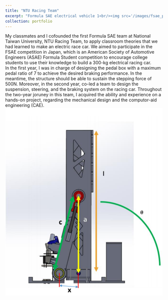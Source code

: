 ```yaml
---
title: "NTU Racing Team"
excerpt: "Formula SAE electrical vehicle 1<br/><img src='/images/fsae_pic.jpeg' width='400px' height='auto'/>"
collection: portfolio
---
```


My classmates and I cofounded the first Formula SAE team at National Taiwan University, NTU Racing Team, to apply classroom theories that we had learned to make an electric race car. We aimed to participate in the FSAE competition in Japan, which is an American Society of Automotive Engineers (ASAE) Formula Student competition to encourage college students to use their knowledge to build a 300-kg electrical racing car.  
In the first year, I was in charge of designing the pedal box with a maximum pedal ratio of 7 to achieve the desired braking performance. In the meantime, the structure should be able to sustain the stepping force of 500N. Moreover, in the second year, co-led a team to design the suspension, steering, and the braking system on the racing car. Throughout the two-year joruney in this team, I acquired the ability and experience on a hands-on project, regarding the mechanical design and the computor-aid engineering (CAE).
<br/><img src='/images/pedal_ep1.png'/>

